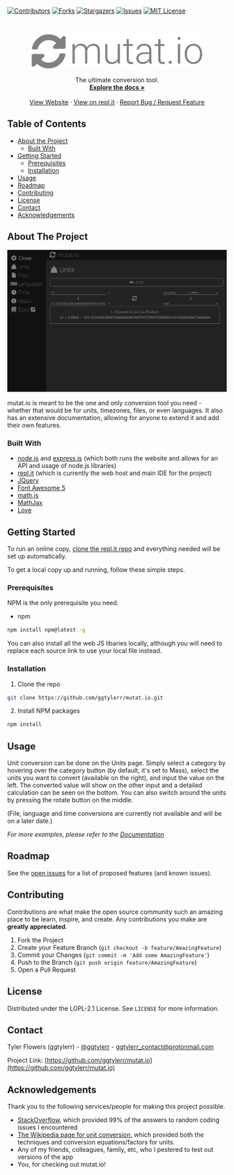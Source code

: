 <!-- Readme template used: https://github.com/othneildrew/Best-README-Template -->

<!-- PROJECT SHIELDS -->
[![Contributors][contributors-shield]][contributors-url]
[![Forks][forks-shield]][forks-url]
[![Stargazers][stars-shield]][stars-url]
[![Issues][issues-shield]][issues-url]
[![MIT License][license-shield]][license-url]



<!-- PROJECT LOGO -->
<br />
<p align="center">
  <a href="https://github.com/ggtylerr/mutat.io">
    <img src="imgs/logo.png" alt="Logo" height="80">
  </a>
  <p align="center">
    The ultimate conversion tool.
    <br />
    <a href="https://mutatio.readthedocs.io/en/latest/index.html"><strong>Explore the docs »</strong></a>
    <br />
    <br />
    <a href="https://mutatio.ggtylerr.digital/">View Website</a>
    ·
    <a href="https://repl.it/@TylerFlowers/mutatio">View on repl.it</a>
    ·
    <a href="https://github.com/ggtylerr/mutat.io/issues">Report Bug / Request Feature</a>
  </p>
</p>



<!-- TABLE OF CONTENTS -->
## Table of Contents

* [About the Project](#about-the-project)
  * [Built With](#built-with)
* [Getting Started](#getting-started)
  * [Prerequisites](#prerequisites)
  * [Installation](#installation)
* [Usage](#usage)
* [Roadmap](#roadmap)
* [Contributing](#contributing)
* [License](#license)
* [Contact](#contact)
* [Acknowledgements](#acknowledgements)



<!-- ABOUT THE PROJECT -->
## About The Project

[![mutat.io screenshot][product-screenshot]](https://mutatio.ggtylerr.digital)

mutat.io is meant to be the one and only conversion tool you need - whether that would be for units, timezones, files, or even languages. It also has an extensive documentation, allowing for anyone to extend it and add their own features.

### Built With

* [node.js](https://nodejs.org/en/) and [express.js](https://expressjs.com/) (which both runs the website and allows for an API and usage of node.js libraries)
* [repl.it](https://repl.it/) (which is currently the web host and main IDE for the project)
* [JQuery](https://jquery.com/)
* [Font Awesome 5](https://fontawesome.com/)
* [math.js](https://mathjs.org/)
* [MathJax](https://www.mathjax.org/)
* [Love](https://upload.wikimedia.org/wikipedia/commons/thumb/4/4e/Drawn_heart.svg/898px-Drawn_heart.svg.png)



<!-- GETTING STARTED -->
## Getting Started

To run an online copy, [clone the repl.it repo](https://repl.it/@TylerFlowers/mutatio) and everything needed will be set up automatically.

To get a local copy up and running, follow these simple steps.

### Prerequisites

NPM is the only prerequisite you need.
* npm
```sh
npm install npm@latest -g
```
You can also install all the web JS libaries locally, although you will need to replace each source link to use your local file instead.

### Installation

1. Clone the repo
```sh
git clone https://github.com/ggtylerr/mutat.io.git
```
2. Install NPM packages
```sh
npm install
```



<!-- USAGE EXAMPLES -->
## Usage

Unit conversion can be done on the Units page. Simply select a category by hovering over the category button (by default, it's set to Mass), select the units you want to convert (available on the right), and input the value on the left. The converted value will show on the other input and a detailed calculation can be seen on the bottom. You can also switch around the units by pressing the rotate button on the middle.

(File, language and time conversions are currently not available and will be on a later date.)

_For more examples, please refer to the [Documentation](https://mutatio.readthedocs.io/en/latest/index.html)_



<!-- ROADMAP -->
## Roadmap

See the [open issues](https://github.com/ggtylerr/mutat.io/issues) for a list of proposed features (and known issues).



<!-- CONTRIBUTING -->
## Contributing

Contributions are what make the open source community such an amazing place to be learn, inspire, and create. Any contributions you make are **greatly appreciated**.

1. Fork the Project
2. Create your Feature Branch (`git checkout -b feature/AmazingFeature`)
3. Commit your Changes (`git commit -m 'Add some AmazingFeature'`)
4. Push to the Branch (`git push origin feature/AmazingFeature`)
5. Open a Pull Request



<!-- LICENSE -->
## License

Distributed under the LGPL-2.1 License. See `LICENSE` for more information.



<!-- CONTACT -->
## Contact

Tyler Flowers (ggtylerr) - [@ggtylerr](https://twitter.com/ggtylerr) - ggtylerr_contact@protonmail.com

Project Link: [https://github.com/ggtylerr/mutat.io](https://github.com/ggtylerr/mutat.io)



<!-- ACKNOWLEDGEMENTS -->
## Acknowledgements

Thank you to the following services/people for making this project possible.
* [StackOverflow,](https://stackoverflow.com/) which provided 99% of the answers to random coding issues I encountered
* [The Wikipedia page for unit conversion,](https://en.wikipedia.org/wiki/Conversion_of_units?oldformat=true) which provided both the techniques and conversion equations/factors for units.
* Any of my friends, colleagues, family, etc, who I pestered to test out versions of the app
* You, for checking out mutat.io!




<!-- MARKDOWN LINKS & IMAGES -->
<!-- https://www.markdownguide.org/basic-syntax/#reference-style-links -->
[contributors-shield]: https://img.shields.io/github/contributors/ggtylerr/mutat.io.svg?style=flat-square
[contributors-url]: https://github.com/ggtylerr/mutat.io/graphs/contributors
[forks-shield]: https://img.shields.io/github/forks/ggtylerr/mutat.io.svg?style=flat-square
[forks-url]: https://github.com/ggtylerr/mutat.io/network/members
[stars-shield]: https://img.shields.io/github/stars/ggtylerr/mutat.io.svg?style=flat-square
[stars-url]: https://github.com/ggtylerr/mutat.io/stargazers
[issues-shield]: https://img.shields.io/github/issues/ggtylerr/mutat.io.svg?style=flat-square
[issues-url]: https://github.com/ggtylerr/mutat.io/issues
[license-shield]: https://img.shields.io/github/license/ggtylerr/mutat.io.svg?style=flat-square
[license-url]: https://github.com/ggtylerr/mutat.io/blob/master/LICENSE
[product-screenshot]: imgs/screenshot.png
